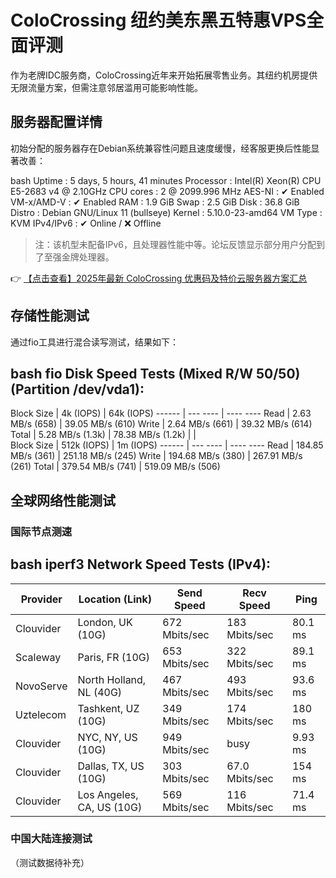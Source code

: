 # ColoCrossing 纽约美东黑五特惠VPS全面评测

作为老牌IDC服务商，ColoCrossing近年来开始拓展零售业务。其纽约机房提供无限流量方案，但需注意邻居滥用可能影响性能。

## 服务器配置详情

初始分配的服务器存在Debian系统兼容性问题且速度缓慢，经客服更换后性能显著改善：

bash
Uptime     : 5 days, 5 hours, 41 minutes
Processor  : Intel(R) Xeon(R) CPU E5-2683 v4 @ 2.10GHz
CPU cores  : 2 @ 2099.996 MHz
AES-NI     : ✔ Enabled
VM-x/AMD-V : ✔ Enabled
RAM        : 1.9 GiB
Swap       : 2.5 GiB
Disk       : 36.8 GiB
Distro     : Debian GNU/Linux 11 (bullseye)
Kernel     : 5.10.0-23-amd64
VM Type    : KVM
IPv4/IPv6  : ✔ Online / ❌ Offline

> 注：该机型未配备IPv6，且处理器性能中等。论坛反馈显示部分用户分配到了至强金牌处理器。

👉 [【点击查看】2025年最新 ColoCrossing 优惠码及特价云服务器方案汇总](https://bit.ly/ColoCrossing)

## 存储性能测试

通过fio工具进行混合读写测试，结果如下：

bash
fio Disk Speed Tests (Mixed R/W 50/50) (Partition /dev/vda1):
---------------------------------
Block Size | 4k            (IOPS) | 64k           (IOPS)
  ------   | ---            ----  | ----           ---- 
Read       | 2.63 MB/s      (658) | 39.05 MB/s     (610)
Write      | 2.64 MB/s      (661) | 39.32 MB/s     (614)
Total      | 5.28 MB/s     (1.3k) | 78.38 MB/s    (1.2k)
           |                      |                     
Block Size | 512k          (IOPS) | 1m            (IOPS)
  ------   | ---            ----  | ----           ---- 
Read       | 184.85 MB/s    (361) | 251.18 MB/s    (245)
Write      | 194.68 MB/s    (380) | 267.91 MB/s    (261)
Total      | 379.54 MB/s    (741) | 519.09 MB/s    (506)

## 全球网络性能测试

### 国际节点测速

bash
iperf3 Network Speed Tests (IPv4):
---------------------------------
Provider        | Location (Link)           | Send Speed      | Recv Speed      | Ping           
-----           | -----                     | ----            | ----            | ----           
Clouvider       | London, UK (10G)          | 672 Mbits/sec   | 183 Mbits/sec   | 80.1 ms        
Scaleway        | Paris, FR (10G)           | 653 Mbits/sec   | 322 Mbits/sec   | 89.1 ms        
NovoServe       | North Holland, NL (40G)   | 467 Mbits/sec   | 493 Mbits/sec   | 93.6 ms        
Uztelecom       | Tashkent, UZ (10G)        | 349 Mbits/sec   | 174 Mbits/sec   | 180 ms         
Clouvider       | NYC, NY, US (10G)         | 949 Mbits/sec   | busy            | 9.93 ms        
Clouvider       | Dallas, TX, US (10G)      | 303 Mbits/sec   | 67.0 Mbits/sec  | 154 ms         
Clouvider       | Los Angeles, CA, US (10G) | 569 Mbits/sec   | 116 Mbits/sec   | 71.4 ms

### 中国大陆连接测试
（测试数据待补充）